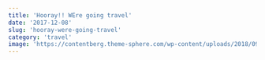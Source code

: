 ```yaml
---
title: 'Hooray!! WEre going travel'
date: '2017-12-08'
slug: 'hooray-were-going-travel'
category: 'travel'
image: 'https://contentberg.theme-sphere.com/wp-content/uploads/2018/09/shutterstock_671232430-770x515.jpg'
---
```

